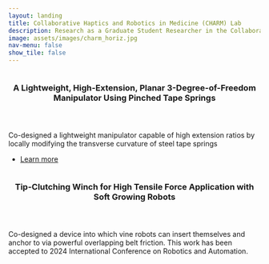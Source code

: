 ```yaml
---
layout: landing
title: Collaborative Haptics and Robotics in Medicine (CHARM) Lab
description: Research as a Graduate Student Researcher in the Collaborative Haptics and Robotics in Medicine (CHARM) Lab
image: assets/images/charm_horiz.jpg
nav-menu: false
show_tile: false
---
```


<!-- Main -->
<div id="main">

<!-- Two -->
<section id="two" class="spotlights">
	<section>
		<a href="https://ieeexplore.ieee.org/document/9811976" class="image">
			<img src="{% link assets/images/tapebot.jpg %}" alt="" data-position="center center" />
		</a>
		<div class="content">
			<div class="inner">
				<header class="major">
					<h3>A Lightweight, High-Extension, Planar 3-Degree-of-Freedom Manipulator Using Pinched Tape Springs</h3>
				</header>
				<p>Co-designed a lightweight manipulator capable of high extension ratios by locally modifying the transverse curvature of steel tape springs</p>
				<ul class="actions">
					<li><a href="https://ieeexplore.ieee.org/document/9811976" class="button">Learn more</a></li>
				</ul>
			</div>
		</div>
	</section>
	<section>
		<a>
			<img src="{% link assets/images/ICRA2024GraphicAbstract.jpeg %}" alt="" data-position="top center" />
		</a>
		<div class="content">
			<div class="inner">
				<header class="major">
					<h3>Tip-Clutching Winch for High Tensile Force Application with Soft Growing Robots</h3>
				</header>
				<p>Co-designed a device into which vine robots can insert themselves and anchor to via powerful overlapping belt friction. This work has been accepted to 2024 International Conference on Robotics and Automation.</p>
				<!--ul class="actions">
					<li><a href="rogers.html" class="button">Learn more</a></li>
				</ul-->
			</div>
		</div>
	</section>
</section>





</div>
